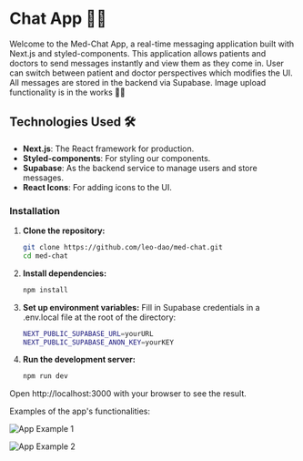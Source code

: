 # Chat App 📱💬

Welcome to the Med-Chat App, a real-time messaging application built with Next.js and styled-components. This application allows patients and doctors to send messages instantly and view them as they come in. User can switch between patient and doctor perspectives which modifies the UI. All messages are stored in the backend via Supabase. Image upload functionality is in the works 🔨🔨

## Technologies Used 🛠️

- **Next.js**: The React framework for production.
- **Styled-components**: For styling our components.
- **Supabase**: As the backend service to manage users and store messages.
- **React Icons**: For adding icons to the UI.

### Installation

1. **Clone the repository:**

   ```bash
   git clone https://github.com/leo-dao/med-chat.git
   cd med-chat

2. **Install dependencies:**
    ```bash
    npm install

3. **Set up environment variables:**
Fill in Supabase credentials in a .env.local file at the root of the directory:
    ```bash
    NEXT_PUBLIC_SUPABASE_URL=yourURL
    NEXT_PUBLIC_SUPABASE_ANON_KEY=yourKEY


4. **Run the development server:**
    ```bash
    npm run dev

Open http://localhost:3000 with your browser to see the result.


Examples of the app's functionalities: 


![App Example 1](./examples/ex_1.png)

![App Example 2](./examples/ex_2.png)